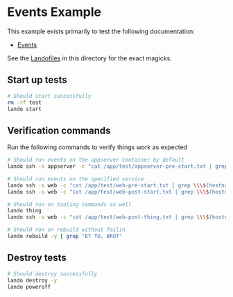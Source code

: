Events Example
==============

This example exists primarily to test the following documentation:

* [Events](http://docs.devwithlando.io/config/events.html)

See the [Landofiles](http://docs.devwithlando.io/config/lando.html) in this directory for the exact magicks.

Start up tests
--------------

```bash
# Should start successfully
rm -rf test
lando start
```

Verification commands
---------------------

Run the following commands to verify things work as expected

```bash
# Should run events on the appserver container by default
lando ssh -s appserver -c "cat /app/test/appserver-pre-start.txt | grep \\\$(hostname -s)"

# Should run events on the specified service
lando ssh -s web -c "cat /app/test/web-pre-start.txt | grep \\\$(hostname -s)"
lando ssh -s web -c "cat /app/test/web-post-start.txt | grep \\\$(hostname -s)"

# Should run on tooling commands as well
lando thing
lando ssh -s web -c "cat /app/test/web-post-thing.txt | grep \\\$(hostname -s)"

# Should run on rebuild without failin
lando rebuild -y | grep "ET TU, BRUT"
```

Destroy tests
-------------

```bash
# Should destroy successfully
lando destroy -y
lando poweroff
```
